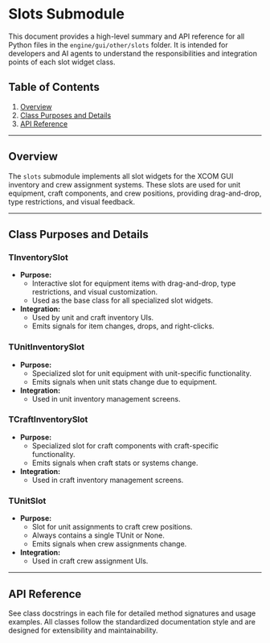 # Slots Submodule

This document provides a high-level summary and API reference for all Python files in the `engine/gui/other/slots` folder. It is intended for developers and AI agents to understand the responsibilities and integration points of each slot widget class.

## Table of Contents
1. [Overview](#overview)
2. [Class Purposes and Details](#class-purposes-and-details)
3. [API Reference](#api-reference)

---

## Overview

The `slots` submodule implements all slot widgets for the XCOM GUI inventory and crew assignment systems. These slots are used for unit equipment, craft components, and crew positions, providing drag-and-drop, type restrictions, and visual feedback.

---

## Class Purposes and Details

### TInventorySlot
- **Purpose:**
  - Interactive slot for equipment items with drag-and-drop, type restrictions, and visual customization.
  - Used as the base class for all specialized slot widgets.
- **Integration:**
  - Used by unit and craft inventory UIs.
  - Emits signals for item changes, drops, and right-clicks.

### TUnitInventorySlot
- **Purpose:**
  - Specialized slot for unit equipment with unit-specific functionality.
  - Emits signals when unit stats change due to equipment.
- **Integration:**
  - Used in unit inventory management screens.

### TCraftInventorySlot
- **Purpose:**
  - Specialized slot for craft components with craft-specific functionality.
  - Emits signals when craft stats or systems change.
- **Integration:**
  - Used in craft inventory management screens.

### TUnitSlot
- **Purpose:**
  - Slot for unit assignments to craft crew positions.
  - Always contains a single TUnit or None.
  - Emits signals when crew assignments change.
- **Integration:**
  - Used in craft crew assignment UIs.

---

## API Reference

See class docstrings in each file for detailed method signatures and usage examples. All classes follow the standardized documentation style and are designed for extensibility and maintainability.
